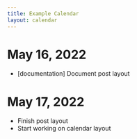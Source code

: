 ```yaml
---
title: Example Calendar
layout: calendar
---
```


# May 16, 2022
 * [documentation] Document post layout

# May 17, 2022
 * Finish post layout
 * Start working on calendar layout
